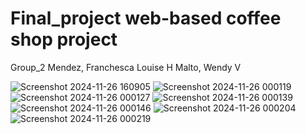 # Final_project  web-based coffee shop project 
Group_2
Mendez, Franchesca Louise H
Malto, Wendy V

![Screenshot 2024-11-26 160905](https://github.com/user-attachments/assets/6520f209-6245-47c1-bbe1-6e517f9df2a2)
![Screenshot 2024-11-26 000119](https://github.com/user-attachments/assets/72743014-3bc4-4f29-b4ba-e57046347c30)
![Screenshot 2024-11-26 000127](https://github.com/user-attachments/assets/3697a2c3-6b9d-4f37-8032-0d3f674e76b8)
![Screenshot 2024-11-26 000139](https://github.com/user-attachments/assets/a4dc3152-a643-446b-b6ff-0d13913ee936)
![Screenshot 2024-11-26 000146](https://github.com/user-attachments/assets/24368bc8-c0d0-4389-a7a9-f4149f06ad41)
![Screenshot 2024-11-26 000204](https://github.com/user-attachments/assets/1c2b9cef-737c-49f1-9f54-4511973be30e)
![Screenshot 2024-11-26 000219](https://github.com/user-attachments/assets/c674075b-4a48-46f9-ba4d-5a4166413a19)
